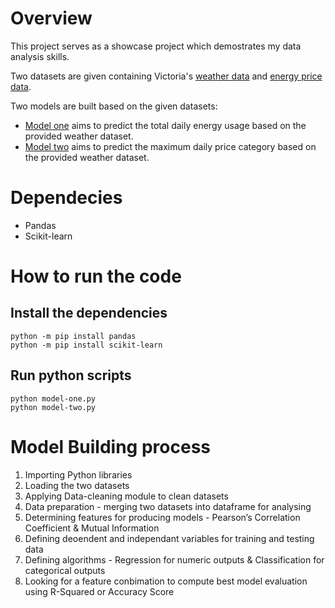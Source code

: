 # Overview

This project serves as a showcase project which demostrates my data analysis skills. 

Two datasets are given containing Victoria's [weather data](weather_data.csv) and [energy price data](price_demand_data.csv).

Two models are built based on the given datasets:
- [Model one](model-one.py) aims to predict the total daily energy usage based on the provided weather dataset. 
- [Model two](model-two.py) aims to predict the maximum daily price category based on the provided weather dataset. 

# Dependecies
- Pandas
- Scikit-learn

# How to run the code
## Install the dependencies

```
python -m pip install pandas
python -m pip install scikit-learn
```

## Run python scripts
```
python model-one.py
python model-two.py
```

# Model Building process 
1. Importing Python libraries
2. Loading the two datasets
3. Applying Data-cleaning module to clean datasets
4. Data preparation - merging two datasets into dataframe for analysing
5. Determining features for producing models - Pearson’s Correlation Coefficient & Mutual Information
6. Defining deoendent and independant variables for training and testing data
7. Defining algorithms - Regression for numeric outputs & Classification for categorical outputs
8. Looking for a feature conbimation to compute best model evaluation using R-Squared or Accuracy Score 